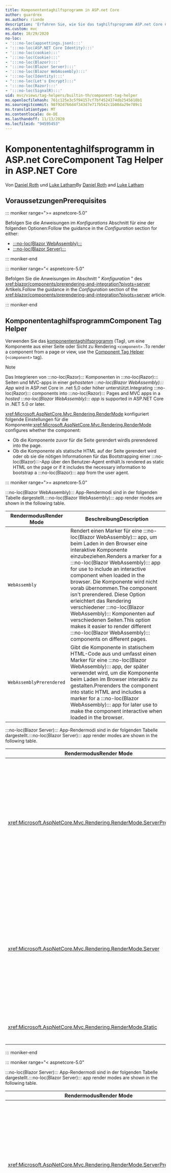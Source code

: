 ```yaml
---
title: Komponententaghilfsprogramm in ASP.net Core
author: guardrex
ms.author: riande
description: 'Erfahren Sie, wie Sie das taghilfsprogramm ASP.net Core Component zum Rendering von :::no-loc(Razor)::: Komponenten in Seiten und Ansichten verwenden.'
ms.custom: mvc
ms.date: 10/29/2020
no-loc:
- ':::no-loc(appsettings.json):::'
- ':::no-loc(ASP.NET Core Identity):::'
- ':::no-loc(cookie):::'
- ':::no-loc(Cookie):::'
- ':::no-loc(Blazor):::'
- ':::no-loc(Blazor Server):::'
- ':::no-loc(Blazor WebAssembly):::'
- ':::no-loc(Identity):::'
- ":::no-loc(Let's Encrypt):::"
- ':::no-loc(Razor):::'
- ':::no-loc(SignalR):::'
uid: mvc/views/tag-helpers/builtin-th/component-tag-helper
ms.openlocfilehash: 761c125e3c5f94157cf7bf4524374db2545610b1
ms.sourcegitcommit: 98f92d766d4f343d7e717b542c1b08da29e789c1
ms.translationtype: MT
ms.contentlocale: de-DE
ms.lasthandoff: 11/13/2020
ms.locfileid: "94595453"
---
```

# <a name="component-tag-helper-in-aspnet-core"></a><span data-ttu-id="72f9f-103">Komponententaghilfsprogramm in ASP.net Core</span><span class="sxs-lookup"><span data-stu-id="72f9f-103">Component Tag Helper in ASP.NET Core</span></span>

<span data-ttu-id="72f9f-104">Von [Daniel Roth](https://github.com/danroth27) und [Luke Latham](https://github.com/guardrex)</span><span class="sxs-lookup"><span data-stu-id="72f9f-104">By [Daniel Roth](https://github.com/danroth27) and [Luke Latham](https://github.com/guardrex)</span></span>

## <a name="prerequisites"></a><span data-ttu-id="72f9f-105">Voraussetzungen</span><span class="sxs-lookup"><span data-stu-id="72f9f-105">Prerequisites</span></span>

::: moniker range=">= aspnetcore-5.0"

<span data-ttu-id="72f9f-106">Befolgen Sie die Anweisungen im *Konfigurations* Abschnitt für eine der folgenden Optionen:</span><span class="sxs-lookup"><span data-stu-id="72f9f-106">Follow the guidance in the *Configuration* section for either:</span></span>

* [:::no-loc(Blazor WebAssembly):::](xref:blazor/components/prerendering-and-integration?pivots=webassembly)
* [:::no-loc(Blazor Server):::](xref:blazor/components/prerendering-and-integration?pivots=server)

::: moniker-end

::: moniker range="< aspnetcore-5.0"

<span data-ttu-id="72f9f-107">Befolgen Sie die Anweisungen im Abschnitt " *Konfiguration* " des <xref:blazor/components/prerendering-and-integration?pivots=server> Artikels.</span><span class="sxs-lookup"><span data-stu-id="72f9f-107">Follow the guidance in the *Configuration* section of the <xref:blazor/components/prerendering-and-integration?pivots=server> article.</span></span>

::: moniker-end

## <a name="component-tag-helper"></a><span data-ttu-id="72f9f-108">Komponententaghilfsprogramm</span><span class="sxs-lookup"><span data-stu-id="72f9f-108">Component Tag Helper</span></span>

<span data-ttu-id="72f9f-109">Verwenden Sie das [komponententaghilfsprogramm](xref:Microsoft.AspNetCore.Mvc.TagHelpers.ComponentTagHelper) (Tag), um eine Komponente aus einer Seite oder Sicht zu Rendering `<component>` .</span><span class="sxs-lookup"><span data-stu-id="72f9f-109">To render a component from a page or view, use the [Component Tag Helper](xref:Microsoft.AspNetCore.Mvc.TagHelpers.ComponentTagHelper) (`<component>` tag).</span></span>

> [!NOTE]
> <span data-ttu-id="72f9f-110">Das Integrieren von :::no-loc(Razor)::: Komponenten in :::no-loc(Razor)::: Seiten und MVC-apps in einer *gehosteten :::no-loc(Blazor WebAssembly)::: App* wird in ASP.net Core in .net 5,0 oder höher unterstützt.</span><span class="sxs-lookup"><span data-stu-id="72f9f-110">Integrating :::no-loc(Razor)::: components into :::no-loc(Razor)::: Pages and MVC apps in a *hosted :::no-loc(Blazor WebAssembly)::: app* is supported in ASP.NET Core in .NET 5.0 or later.</span></span>

<span data-ttu-id="72f9f-111"><xref:Microsoft.AspNetCore.Mvc.Rendering.RenderMode> konfiguriert folgende Einstellungen für die Komponente:</span><span class="sxs-lookup"><span data-stu-id="72f9f-111"><xref:Microsoft.AspNetCore.Mvc.Rendering.RenderMode> configures whether the component:</span></span>

* <span data-ttu-id="72f9f-112">Ob die Komponente zuvor für die Seite gerendert wird</span><span class="sxs-lookup"><span data-stu-id="72f9f-112">Is prerendered into the page.</span></span>
* <span data-ttu-id="72f9f-113">Ob die Komponente als statische HTML auf der Seite gerendert wird oder ob sie die nötigen Informationen für das Bootstrapping einer :::no-loc(Blazor):::-App über den Benutzer-Agent enthält.</span><span class="sxs-lookup"><span data-stu-id="72f9f-113">Is rendered as static HTML on the page or if it includes the necessary information to bootstrap a :::no-loc(Blazor)::: app from the user agent.</span></span>

::: moniker range=">= aspnetcore-5.0"

<span data-ttu-id="72f9f-114">:::no-loc(Blazor WebAssembly)::: App-Rendermodi sind in der folgenden Tabelle dargestellt.</span><span class="sxs-lookup"><span data-stu-id="72f9f-114">:::no-loc(Blazor WebAssembly)::: app render modes are shown in the following table.</span></span>

| <span data-ttu-id="72f9f-115">Rendermodus</span><span class="sxs-lookup"><span data-stu-id="72f9f-115">Render Mode</span></span> | <span data-ttu-id="72f9f-116">Beschreibung</span><span class="sxs-lookup"><span data-stu-id="72f9f-116">Description</span></span> |
| ----------- | ----------- |
| `WebAssembly` | <span data-ttu-id="72f9f-117">Rendert einen Marker für eine :::no-loc(Blazor WebAssembly)::: app, um beim Laden in den Browser eine interaktive Komponente einzubeziehen.</span><span class="sxs-lookup"><span data-stu-id="72f9f-117">Renders a marker for a :::no-loc(Blazor WebAssembly)::: app for use to include an interactive component when loaded in the browser.</span></span> <span data-ttu-id="72f9f-118">Die Komponente wird nicht vorab übernommen.</span><span class="sxs-lookup"><span data-stu-id="72f9f-118">The component isn't prerendered.</span></span> <span data-ttu-id="72f9f-119">Diese Option erleichtert das Rendering verschiedener :::no-loc(Blazor WebAssembly)::: Komponenten auf verschiedenen Seiten.</span><span class="sxs-lookup"><span data-stu-id="72f9f-119">This option makes it easier to render different :::no-loc(Blazor WebAssembly)::: components on different pages.</span></span> |
| `WebAssemblyPrerendered` | <span data-ttu-id="72f9f-120">Gibt die Komponente in statischem HTML-Code aus und umfasst einen Marker für eine :::no-loc(Blazor WebAssembly)::: app, der später verwendet wird, um die Komponente beim Laden im Browser interaktiv zu gestalten.</span><span class="sxs-lookup"><span data-stu-id="72f9f-120">Prerenders the component into static HTML and includes a marker for a :::no-loc(Blazor WebAssembly)::: app for later use to make the component interactive when loaded in the browser.</span></span> |

<span data-ttu-id="72f9f-121">:::no-loc(Blazor Server)::: App-Rendermodi sind in der folgenden Tabelle dargestellt.</span><span class="sxs-lookup"><span data-stu-id="72f9f-121">:::no-loc(Blazor Server)::: app render modes are shown in the following table.</span></span>

| <span data-ttu-id="72f9f-122">Rendermodus</span><span class="sxs-lookup"><span data-stu-id="72f9f-122">Render Mode</span></span> | <span data-ttu-id="72f9f-123">Beschreibung</span><span class="sxs-lookup"><span data-stu-id="72f9f-123">Description</span></span> |
| ----------- | ----------- |
| <xref:Microsoft.AspNetCore.Mvc.Rendering.RenderMode.ServerPrerendered> | <span data-ttu-id="72f9f-124">Rendert die Komponente in statisches HTML und fügt einen Marker für eine :::no-loc(Blazor Server):::-App hinzu.</span><span class="sxs-lookup"><span data-stu-id="72f9f-124">Renders the component into static HTML and includes a marker for a :::no-loc(Blazor Server)::: app.</span></span> <span data-ttu-id="72f9f-125">Wenn der Benutzer-Agent gestartet wird, wird der Marker zum Bootstrapping einer :::no-loc(Blazor):::-App verwendet.</span><span class="sxs-lookup"><span data-stu-id="72f9f-125">When the user-agent starts, this marker is used to bootstrap a :::no-loc(Blazor)::: app.</span></span> |
| <xref:Microsoft.AspNetCore.Mvc.Rendering.RenderMode.Server> | <span data-ttu-id="72f9f-126">Rendert einen Marker für eine :::no-loc(Blazor Server):::-App.</span><span class="sxs-lookup"><span data-stu-id="72f9f-126">Renders a marker for a :::no-loc(Blazor Server)::: app.</span></span> <span data-ttu-id="72f9f-127">Die Ausgabe der Komponente ist nicht enthalten.</span><span class="sxs-lookup"><span data-stu-id="72f9f-127">Output from the component isn't included.</span></span> <span data-ttu-id="72f9f-128">Wenn der Benutzer-Agent gestartet wird, wird der Marker zum Bootstrapping einer :::no-loc(Blazor):::-App verwendet.</span><span class="sxs-lookup"><span data-stu-id="72f9f-128">When the user-agent starts, this marker is used to bootstrap a :::no-loc(Blazor)::: app.</span></span> |
| <xref:Microsoft.AspNetCore.Mvc.Rendering.RenderMode.Static> | <span data-ttu-id="72f9f-129">Rendert die Komponente in statischen HTML-Code.</span><span class="sxs-lookup"><span data-stu-id="72f9f-129">Renders the component into static HTML.</span></span> |

::: moniker-end

::: moniker range="< aspnetcore-5.0"

<span data-ttu-id="72f9f-130">:::no-loc(Blazor Server)::: App-Rendermodi sind in der folgenden Tabelle dargestellt.</span><span class="sxs-lookup"><span data-stu-id="72f9f-130">:::no-loc(Blazor Server)::: app render modes are shown in the following table.</span></span>

| <span data-ttu-id="72f9f-131">Rendermodus</span><span class="sxs-lookup"><span data-stu-id="72f9f-131">Render Mode</span></span> | <span data-ttu-id="72f9f-132">Beschreibung</span><span class="sxs-lookup"><span data-stu-id="72f9f-132">Description</span></span> |
| ----------- | ----------- |
| <xref:Microsoft.AspNetCore.Mvc.Rendering.RenderMode.ServerPrerendered> | <span data-ttu-id="72f9f-133">Rendert die Komponente in statisches HTML und fügt einen Marker für eine :::no-loc(Blazor Server):::-App hinzu.</span><span class="sxs-lookup"><span data-stu-id="72f9f-133">Renders the component into static HTML and includes a marker for a :::no-loc(Blazor Server)::: app.</span></span> <span data-ttu-id="72f9f-134">Wenn der Benutzer-Agent gestartet wird, wird der Marker zum Bootstrapping einer :::no-loc(Blazor):::-App verwendet.</span><span class="sxs-lookup"><span data-stu-id="72f9f-134">When the user-agent starts, this marker is used to bootstrap a :::no-loc(Blazor)::: app.</span></span> |
| <xref:Microsoft.AspNetCore.Mvc.Rendering.RenderMode.Server> | <span data-ttu-id="72f9f-135">Rendert einen Marker für eine :::no-loc(Blazor Server):::-App.</span><span class="sxs-lookup"><span data-stu-id="72f9f-135">Renders a marker for a :::no-loc(Blazor Server)::: app.</span></span> <span data-ttu-id="72f9f-136">Die Ausgabe der Komponente ist nicht enthalten.</span><span class="sxs-lookup"><span data-stu-id="72f9f-136">Output from the component isn't included.</span></span> <span data-ttu-id="72f9f-137">Wenn der Benutzer-Agent gestartet wird, wird der Marker zum Bootstrapping einer :::no-loc(Blazor):::-App verwendet.</span><span class="sxs-lookup"><span data-stu-id="72f9f-137">When the user-agent starts, this marker is used to bootstrap a :::no-loc(Blazor)::: app.</span></span> |
| <xref:Microsoft.AspNetCore.Mvc.Rendering.RenderMode.Static> | <span data-ttu-id="72f9f-138">Rendert die Komponente in statischen HTML-Code.</span><span class="sxs-lookup"><span data-stu-id="72f9f-138">Renders the component into static HTML.</span></span> |

::: moniker-end

<span data-ttu-id="72f9f-139">Zu den zusätzlichen Merkmalen gehören:</span><span class="sxs-lookup"><span data-stu-id="72f9f-139">Additional characteristics include:</span></span>

* <span data-ttu-id="72f9f-140">Mehrere komponententaghilfsprogramme, die mehrere Komponenten rendern, :::no-loc(Razor)::: sind zulässig.</span><span class="sxs-lookup"><span data-stu-id="72f9f-140">Multiple Component Tag Helpers rendering multiple :::no-loc(Razor)::: components is allowed.</span></span>
* <span data-ttu-id="72f9f-141">Komponenten können nicht dynamisch gerendert werden, nachdem die APP gestartet wurde.</span><span class="sxs-lookup"><span data-stu-id="72f9f-141">Components can't be dynamically rendered after the app has started.</span></span>
* <span data-ttu-id="72f9f-142">Während Seiten und Ansichten Komponenten verwenden können, ist das Gegenteil nicht der Fall.</span><span class="sxs-lookup"><span data-stu-id="72f9f-142">While pages and views can use components, the converse isn't true.</span></span> <span data-ttu-id="72f9f-143">Komponenten können keine Ansichts-und Seiten spezifischen Funktionen verwenden, wie z. b. partielle Sichten und Abschnitte.</span><span class="sxs-lookup"><span data-stu-id="72f9f-143">Components can't use view- and page-specific features, such as partial views and sections.</span></span> <span data-ttu-id="72f9f-144">Wenn Sie Logik aus einer partiellen Sicht in einer Komponente verwenden möchten, müssen Sie die partielle Sicht Logik in eine Komponente einbeziehen.</span><span class="sxs-lookup"><span data-stu-id="72f9f-144">To use logic from a partial view in a component, factor out the partial view logic into a component.</span></span>
* <span data-ttu-id="72f9f-145">Das Rendern von Serverkomponenten über eine statische HTML-Seite wird nicht unterstützt.</span><span class="sxs-lookup"><span data-stu-id="72f9f-145">Rendering server components from a static HTML page isn't supported.</span></span>

<span data-ttu-id="72f9f-146">Das folgende komponententaghilfsprogramm rendert die `Counter` Komponente in einer Seite oder Ansicht in einer- :::no-loc(Blazor Server)::: App mit `ServerPrerendered` :</span><span class="sxs-lookup"><span data-stu-id="72f9f-146">The following Component Tag Helper renders the `Counter` component in a page or view in a :::no-loc(Blazor Server)::: app with `ServerPrerendered`:</span></span>

```cshtml
@addTagHelper *, Microsoft.AspNetCore.Mvc.TagHelpers
@using {APP ASSEMBLY}.Pages

...

<component type="typeof(Counter)" render-mode="ServerPrerendered" />
```

<span data-ttu-id="72f9f-147">Im vorangehenden Beispiel wird davon ausgegangen, dass `Counter` sich die Komponente im *Seiten* Ordner der APP befindet.</span><span class="sxs-lookup"><span data-stu-id="72f9f-147">The preceding example assumes that the `Counter` component is in the app's *Pages* folder.</span></span> <span data-ttu-id="72f9f-148">Der Platzhalter `{APP ASSEMBLY}` ist der AssemblyName der APP (z. b. `@using :::no-loc(Blazor):::Sample.Pages` oder `@using :::no-loc(Blazor):::Sample.Client.Pages` in einer gehosteten :::no-loc(Blazor)::: Lösung).</span><span class="sxs-lookup"><span data-stu-id="72f9f-148">The placeholder `{APP ASSEMBLY}` is the app's assembly name (for example, `@using :::no-loc(Blazor):::Sample.Pages` or `@using :::no-loc(Blazor):::Sample.Client.Pages` in a hosted :::no-loc(Blazor)::: solution).</span></span>

<span data-ttu-id="72f9f-149">Mit dem komponententaghilfsprogramm können auch Parameter an Komponenten übergeben werden.</span><span class="sxs-lookup"><span data-stu-id="72f9f-149">The Component Tag Helper can also pass parameters to components.</span></span> <span data-ttu-id="72f9f-150">Sehen `ColorfulCheckbox` Sie sich die folgende Komponente an, mit der die Farbe und Größe der Kontrollkästchen Bezeichnung festgelegt wird:</span><span class="sxs-lookup"><span data-stu-id="72f9f-150">Consider the following `ColorfulCheckbox` component that sets the check box label's color and size:</span></span>

```razor
<label style="font-size:@(Size)px;color:@Color">
    <input @bind="Value"
           id="survey" 
           name="blazor" 
           type="checkbox" />
    Enjoying :::no-loc(Blazor):::?
</label>

@code {
    [Parameter]
    public bool Value { get; set; }

    [Parameter]
    public int Size { get; set; } = 8;

    [Parameter]
    public string Color { get; set; }

    protected override void OnInitialized()
    {
        Size += 10;
    }
}
```

<span data-ttu-id="72f9f-151">Die `Size` `int` Komponenten Parameter () und `Color` ( `string` ) können vom komponententaghilfsprogramm festgelegt werden: [component parameters](xref:blazor/components/index#component-parameters)</span><span class="sxs-lookup"><span data-stu-id="72f9f-151">The `Size` (`int`) and `Color` (`string`) [component parameters](xref:blazor/components/index#component-parameters) can be set by the Component Tag Helper:</span></span>

```cshtml
@addTagHelper *, Microsoft.AspNetCore.Mvc.TagHelpers
@using {APP ASSEMBLY}.Shared

...

<component type="typeof(ColorfulCheckbox)" render-mode="ServerPrerendered" 
    param-Size="14" param-Color="@("blue")" />
```

<span data-ttu-id="72f9f-152">Im vorangehenden Beispiel wird davon ausgegangen, dass `ColorfulCheckbox` sich die Komponente im frei *gegebenen* Ordner der APP befindet.</span><span class="sxs-lookup"><span data-stu-id="72f9f-152">The preceding example assumes that the `ColorfulCheckbox` component is in the app's *Shared* folder.</span></span> <span data-ttu-id="72f9f-153">Der Platzhalter `{APP ASSEMBLY}` ist der Assemblyname der App (z. B. `@using :::no-loc(Blazor):::Sample.Shared`).</span><span class="sxs-lookup"><span data-stu-id="72f9f-153">The placeholder `{APP ASSEMBLY}` is the app's assembly name (for example, `@using :::no-loc(Blazor):::Sample.Shared`).</span></span>

<span data-ttu-id="72f9f-154">Der folgende HTML-Code wird in der Seite oder Sicht gerendert:</span><span class="sxs-lookup"><span data-stu-id="72f9f-154">The following HTML is rendered in the page or view:</span></span>

```html
<label style="font-size:24px;color:blue">
    <input id="survey" name="blazor" type="checkbox">
    Enjoying :::no-loc(Blazor):::?
</label>
```

<span data-ttu-id="72f9f-155">Das übergeben einer Zeichenfolge in Anführungszeichen erfordert einen [expliziten :::no-loc(Razor)::: Ausdruck](xref:mvc/views/razor#explicit-razor-expressions), wie `param-Color` im vorherigen Beispiel gezeigt.</span><span class="sxs-lookup"><span data-stu-id="72f9f-155">Passing a quoted string requires an [explicit :::no-loc(Razor)::: expression](xref:mvc/views/razor#explicit-razor-expressions), as shown for `param-Color` in the preceding example.</span></span> <span data-ttu-id="72f9f-156">Das Verarbeitungs :::no-loc(Razor)::: Verhalten für einen `string` Typwert gilt nicht für ein- `param-*` Attribut, da es sich bei dem Attribut um einen- `object` Typ handelt.</span><span class="sxs-lookup"><span data-stu-id="72f9f-156">The :::no-loc(Razor)::: parsing behavior for a `string` type value doesn't apply to a `param-*` attribute because the attribute is an `object` type.</span></span>

<span data-ttu-id="72f9f-157">Alle Parametertypen werden unterstützt, ausgenommen:</span><span class="sxs-lookup"><span data-stu-id="72f9f-157">All types of parameters are supported, except:</span></span>

* <span data-ttu-id="72f9f-158">Generische Parameter.</span><span class="sxs-lookup"><span data-stu-id="72f9f-158">Generic parameters.</span></span>
* <span data-ttu-id="72f9f-159">Nicht serialisierbare Parameter.</span><span class="sxs-lookup"><span data-stu-id="72f9f-159">Non-serializable parameters.</span></span>
* <span data-ttu-id="72f9f-160">Vererbung in Sammlungs Parametern.</span><span class="sxs-lookup"><span data-stu-id="72f9f-160">Inheritance in collection parameters.</span></span>
* <span data-ttu-id="72f9f-161">Parameter, deren Typ außerhalb der :::no-loc(Blazor WebAssembly)::: app oder innerhalb einer verzögert geladenen Assembly definiert ist.</span><span class="sxs-lookup"><span data-stu-id="72f9f-161">Parameters whose type is defined outside of the :::no-loc(Blazor WebAssembly)::: app or within a lazily-loaded assembly.</span></span>

<span data-ttu-id="72f9f-162">Der Parametertyp muss JSON-serialisierbar sein. Dies bedeutet in der Regel, dass der Typ einen Standardkonstruktor und festleg bare Eigenschaften aufweisen muss.</span><span class="sxs-lookup"><span data-stu-id="72f9f-162">The parameter type must be JSON serializable, which typically means that the type must have a default constructor and settable properties.</span></span> <span data-ttu-id="72f9f-163">Beispielsweise können Sie einen Wert für `Size` und `Color` im vorangehenden Beispiel angeben, da die Typen von `Size` und `Color` primitive Typen ( `int` und `string` ) sind, die vom JSON-Serialisierungsprogramm unterstützt werden.</span><span class="sxs-lookup"><span data-stu-id="72f9f-163">For example, you can specify a value for `Size` and `Color` in the preceding example because the types of `Size` and `Color` are primitive types (`int` and `string`), which are supported by the JSON serializer.</span></span>

<span data-ttu-id="72f9f-164">Im folgenden Beispiel wird ein-Klassenobjekt an die-Komponente übermittelt:</span><span class="sxs-lookup"><span data-stu-id="72f9f-164">In the following example, a class object is passed to the component:</span></span>

<span data-ttu-id="72f9f-165">*MyClass.cs* :</span><span class="sxs-lookup"><span data-stu-id="72f9f-165">*MyClass.cs* :</span></span>

```csharp
public class MyClass
{
    public MyClass()
    {
    }

    public int MyInt { get; set; } = 999;
    public string MyString { get; set; } = "Initial value";
}
```

<span data-ttu-id="72f9f-166">**Die Klasse muss über einen öffentlichen Parameter losen Konstruktor verfügen.**</span><span class="sxs-lookup"><span data-stu-id="72f9f-166">**The class must have a public parameterless constructor.**</span></span>

<span data-ttu-id="72f9f-167">*Shared/MyComponent. Razor* :</span><span class="sxs-lookup"><span data-stu-id="72f9f-167">*Shared/MyComponent.razor* :</span></span>

```razor
<h2>MyComponent</h2>

<p>Int: @MyObject.MyInt</p>
<p>String: @MyObject.MyString</p>

@code
{
    [Parameter]
    public MyClass MyObject { get; set; }
}
```

<span data-ttu-id="72f9f-168">*Pages/mypage. cshtml* :</span><span class="sxs-lookup"><span data-stu-id="72f9f-168">*Pages/MyPage.cshtml* :</span></span>

```cshtml
@addTagHelper *, Microsoft.AspNetCore.Mvc.TagHelpers
@using {APP ASSEMBLY}
@using {APP ASSEMBLY}.Shared

...

@{
    var myObject = new MyClass();
    myObject.MyInt = 7;
    myObject.MyString = "Set by MyPage";
}

<component type="typeof(MyComponent)" render-mode="ServerPrerendered" 
    param-MyObject="@myObject" />
```

<span data-ttu-id="72f9f-169">Im vorangehenden Beispiel wird davon ausgegangen, dass `MyComponent` sich die Komponente im frei *gegebenen* Ordner der APP befindet.</span><span class="sxs-lookup"><span data-stu-id="72f9f-169">The preceding example assumes that the `MyComponent` component is in the app's *Shared* folder.</span></span> <span data-ttu-id="72f9f-170">Der Platzhalter `{APP ASSEMBLY}` ist der AssemblyName der APP (z `@using :::no-loc(Blazor):::Sample` `@using :::no-loc(Blazor):::Sample.Shared` . b. und).</span><span class="sxs-lookup"><span data-stu-id="72f9f-170">The placeholder `{APP ASSEMBLY}` is the app's assembly name (for example, `@using :::no-loc(Blazor):::Sample` and `@using :::no-loc(Blazor):::Sample.Shared`).</span></span> <span data-ttu-id="72f9f-171">`MyClass` befindet sich im-Namespace der app.</span><span class="sxs-lookup"><span data-stu-id="72f9f-171">`MyClass` is in the app's namespace.</span></span>

## <a name="additional-resources"></a><span data-ttu-id="72f9f-172">Zusätzliche Ressourcen</span><span class="sxs-lookup"><span data-stu-id="72f9f-172">Additional resources</span></span>

* <xref:Microsoft.AspNetCore.Mvc.TagHelpers.ComponentTagHelper>
* <xref:mvc/views/tag-helpers/intro>
* <xref:blazor/components/index>
